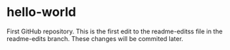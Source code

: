 # hello-world
First GitHub repository.
This is the first edit to the readme-editss file in the readme-edits branch. These changes will be commited later.
